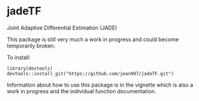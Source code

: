 jadeTF
======

Joint Adaptive Differential Estimation (JADE)

This package is still very much a work in progress and could become temporarily broken. 

To install:
```{r}
library(devtools)
devtools::install_git("https://github.com/jean997/jadeTF.git")
```

Information about how to use this package is in the vignette which is also a work in
progress and the individual function documentation.
